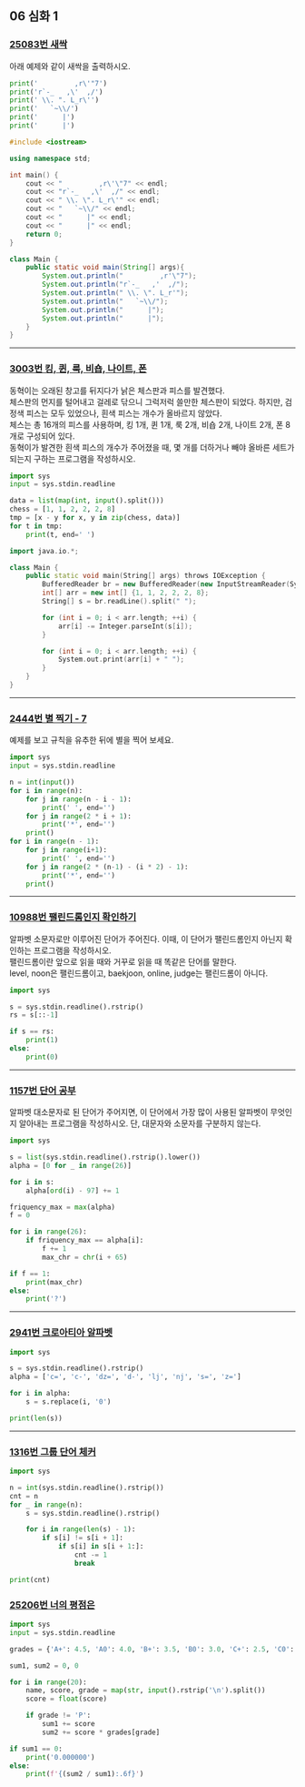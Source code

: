 ## 06 심화 1

### [25083번 새싹](https://boj.kr/25083)

아래 예제와 같이 새싹을 출력하시오.

```python
print('         ,r\'"7')
print('r`-_   ,\'  ,/')
print(' \\. ". L_r\'')
print('   `~\\/')
print('      |')
print('      |')
```

```cpp
#include <iostream>

using namespace std;

int main() {
    cout << "         ,r\'\"7" << endl;
    cout << "r`-_   ,\'  ,/" << endl;
    cout << " \\. \". L_r\'" << endl;
    cout << "   `~\\/" << endl;
    cout << "      |" << endl;
    cout << "      |" << endl;
    return 0;
}
```

```java
class Main {
    public static void main(String[] args){
        System.out.println("         ,r'\"7");
        System.out.println("r`-_   ,'  ,/");
        System.out.println(" \\. \". L_r'");
        System.out.println("   `~\\/");
        System.out.println("      |");
        System.out.println("      |");
    }
}
```

---

### [3003번 킹, 퀸, 룩, 비숍, 나이트, 폰](https://boj.kr/3003)

동혁이는 오래된 창고를 뒤지다가 낡은 체스판과 피스를 발견했다.  
체스판의 먼지를 털어내고 걸레로 닦으니 그럭저럭 쓸만한 체스판이 되었다. 하지만, 검정색 피스는 모두 있었으나, 흰색 피스는 개수가 올바르지 않았다.  
체스는 총 16개의 피스를 사용하며, 킹 1개, 퀸 1개, 룩 2개, 비숍 2개, 나이트 2개, 폰 8개로 구성되어 있다.  
동혁이가 발견한 흰색 피스의 개수가 주어졌을 때, 몇 개를 더하거나 빼야 올바른 세트가 되는지 구하는 프로그램을 작성하시오.

```python
import sys
input = sys.stdin.readline

data = list(map(int, input().split()))
chess = [1, 1, 2, 2, 2, 8]
tmp = [x - y for x, y in zip(chess, data)]
for t in tmp:
    print(t, end=' ')
```

```cpp
import java.io.*;

class Main {
    public static void main(String[] args) throws IOException {
        BufferedReader br = new BufferedReader(new InputStreamReader(System.in));
        int[] arr = new int[] {1, 1, 2, 2, 2, 8};
        String[] s = br.readLine().split(" ");

        for (int i = 0; i < arr.length; ++i) {
            arr[i] -= Integer.parseInt(s[i]);
        }

        for (int i = 0; i < arr.length; ++i) {
            System.out.print(arr[i] + " ");
        }
    }
}
```

---

### [2444번 별 찍기 - 7](https://boj.kr/2444)

예제를 보고 규칙을 유추한 뒤에 별을 찍어 보세요.

```python
import sys
input = sys.stdin.readline

n = int(input())
for i in range(n):
    for j in range(n - i - 1):
        print(' ', end='')
    for j in range(2 * i + 1):
        print('*', end='')
    print()
for i in range(n - 1):
    for j in range(i+1):
        print(' ', end='')
    for j in range(2 * (n-1) - (i * 2) - 1):
        print('*', end='')
    print()
```

---

### [10988번 팰린드롬인지 확인하기](https://boj.kr/10988)

알파벳 소문자로만 이루어진 단어가 주어진다. 이때, 이 단어가 팰린드롬인지 아닌지 확인하는 프로그램을 작성하시오.  
팰린드롬이란 앞으로 읽을 때와 거꾸로 읽을 때 똑같은 단어를 말한다.  
level, noon은 팰린드롬이고, baekjoon, online, judge는 팰린드롬이 아니다.

```python
import sys

s = sys.stdin.readline().rstrip()
rs = s[::-1]

if s == rs:
    print(1)
else:
    print(0)
```

---

### [1157번 단어 공부](https://boj.kr/1157)

알파벳 대소문자로 된 단어가 주어지면, 이 단어에서 가장 많이 사용된 알파벳이 무엇인지 알아내는 프로그램을 작성하시오. 단, 대문자와 소문자를 구분하지 않는다.

```python
import sys

s = list(sys.stdin.readline().rstrip().lower())
alpha = [0 for _ in range(26)]

for i in s:
    alpha[ord(i) - 97] += 1

friquency_max = max(alpha)
f = 0

for i in range(26):
    if friquency_max == alpha[i]:
        f += 1
        max_chr = chr(i + 65)

if f == 1:
    print(max_chr)
else:
    print('?')

```

---

### [2941번 크로아티아 알파벳](https://boj.kr/2941)

```python
import sys

s = sys.stdin.readline().rstrip()
alpha = ['c=', 'c-', 'dz=', 'd-', 'lj', 'nj', 's=', 'z=']

for i in alpha:
    s = s.replace(i, '0')

print(len(s))
```

---

### [1316번 그룹 단어 체커](https://boj.kr/1316)

```python
import sys

n = int(sys.stdin.readline().rstrip())
cnt = n
for _ in range(n):
    s = sys.stdin.readline().rstrip()

    for i in range(len(s) - 1):
        if s[i] != s[i + 1]:
            if s[i] in s[i + 1:]:
                cnt -= 1
                break

print(cnt)

```

### [25206번 너의 평점은](https://boj.kr/25206)

```python
import sys
input = sys.stdin.readline

grades = {'A+': 4.5, 'A0': 4.0, 'B+': 3.5, 'B0': 3.0, 'C+': 2.5, 'C0': 2.0, 'D+': 1.5, 'D0': 1.0, 'F': 0.0}

sum1, sum2 = 0, 0

for i in range(20):
    name, score, grade = map(str, input().rstrip('\n').split())
    score = float(score)

    if grade != 'P':
        sum1 += score
        sum2 += score * grades[grade]

if sum1 == 0:
    print('0.000000')
else:
    print(f'{(sum2 / sum1):.6f}')
```
